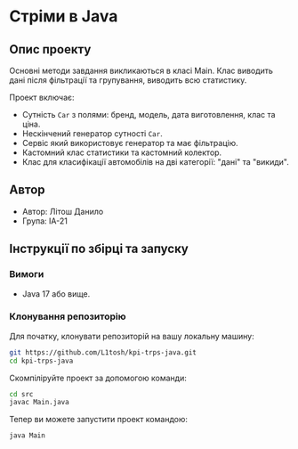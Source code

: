 # Стріми в Java

## Опис проекту
Основні методи завдання викликаються в класі Main. Клас виводить дані після фільтрації та групування, виводить всю статистику. 

Проект включає:
- Сутність ```Car``` з полями: бренд, модель, дата виготовлення, клас та ціна.
- Нескінчений генератор сутності ```Car```.
- Сервіс який використовує генератор та має фільтрацію.
- Кастомний клас статистики та кастомний колектор.
- Клас для класифікації автомобілів на дві категорії: "дані" та "викиди".

## Автор

- Автор: Літош Данило
- Група: ІА-21

## Інструкції по збірці та запуску

### Вимоги

- Java 17 або вище.

### Клонування репозиторію

Для початку, клонувати репозиторій на вашу локальну машину:

```bash
git https://github.com/L1tosh/kpi-trps-java.git
cd kpi-trps-java

```

Скомпіліруйте проект за допомогою команди:

```bash
cd src
javac Main.java 
```

Тепер ви можете запустити проект командою:

```bash
java Main 
```